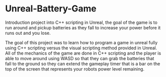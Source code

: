 # Unreal-Battery-Game
Introduction project into C++ scripting in Unreal, the goal of the game is to run around and pickup batteries as they fall to increase your power before it runs out and you lose.

The goal of this project was to learn how to program a game in unreal fully using C++ scripting versus the visual scripting method provided in Unreal. All of the mechanics of the game are done in C++ scripting and the player is able to move around using WASD so that they can grab the batteries that fall to the ground so they can extend the gameplay timer that is a bar on the top of the screen that represents your robots power level remaining.
